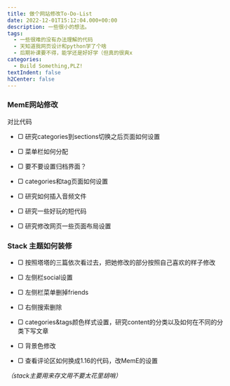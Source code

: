 ```yaml
---
title: 做个网站修改To-Do-List
date: 2022-12-01T15:12:04.000+00:00
description: 一些很小的想法。
tags:
  - 一些很难的没有办法理解的代码
  - 天知道我网页设计和python学了个啥
  - 后期补课要不得，能学还是好好学（但真的很爽x
categories:
  - Build Something,PLZ! 
textIndent: false
h2Center: false
---
```

### MemE网站修改

对比代码

* ▢ 研究categories到sections切换之后页面如何设置


* ▢ 菜单栏如何分配


* ▢ 要不要设置归档界面？


* ▢ categories和tag页面如何设置


* ▢ 研究如何插入音频文件


* ▢ 研究一些好玩的短代码


* ▢ 研究修改网页一些页面布局设置

### Stack 主题如何装修

* ▢ 按照塔塔的三篇依次看过去，把她修改的部分按照自己喜欢的样子修改


* ▢ 左侧栏social设置


* ▢ 左侧栏菜单删掉friends


* ▢ 右侧搜索删除


* ▢ categories&tags颜色样式设置，研究content的分类以及如何在不同的分类下写文章


* ▢ 背景色修改


* ▢ 查看评论区如何换成1.16的代码，改MemE的设置

_（stack主要用来存文用不要太花里胡哨）_